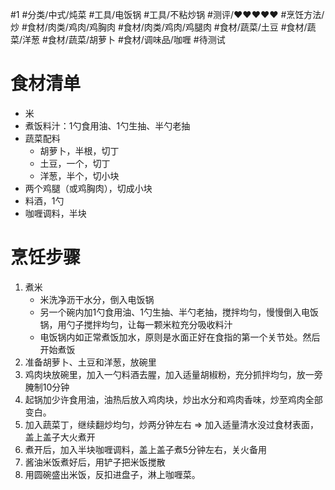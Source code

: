 #1 #分类/中式/炖菜 #工具/电饭锅 #工具/不粘炒锅  #测评/♥♥♥♥♥ #烹饪方法/炒 #食材/肉类/鸡肉/鸡胸肉 #食材/肉类/鸡肉/鸡腿肉 #食材/蔬菜/土豆 #食材/蔬菜/洋葱 #食材/蔬菜/胡萝卜 #食材/调味品/咖喱 #待测试

# 食材清单

- 米
- 煮饭料汁：1勺食用油、1勺生抽、半勺老抽
- 蔬菜配料
    - 胡萝卜，半根，切丁
    - 土豆，一个，切丁
    - 洋葱，半个，切小块
- 两个鸡腿（或鸡胸肉），切成小块
- 料酒，1勺
- 咖喱调料，半块

# 烹饪步骤

1. 煮米
    - 米洗净沥干水分，倒入电饭锅
    - 另一个碗内加1勺食用油、1勺生抽、半勺老抽，搅拌均匀，慢慢倒入电饭锅，用勺子搅拌均匀，让每一颗米粒充分吸收料汁
    - 电饭锅内如正常煮饭加水，原则是水面正好在食指的第一个关节处。然后开始煮饭
2. 准备胡萝卜、土豆和洋葱，放碗里
3. 鸡肉块放碗里，加入一勺料酒去腥，加入适量胡椒粉，充分抓拌均匀，放一旁腌制10分钟
4. 起锅加少许食用油，油热后放入鸡肉块，炒出水分和鸡肉香味，炒至鸡肉全部变白。
5. 加入蔬菜丁，继续翻炒均匀，炒两分钟左右 ⇒ 加入适量清水没过食材表面，盖上盖子大火煮开
6. 煮开后，加入半块咖喱调料，盖上盖子煮5分钟左右，关火备用
7. 酱油米饭煮好后，用铲子把米饭搅散
8. 用圆碗盛出米饭，反扣进盘子，淋上咖喱菜。